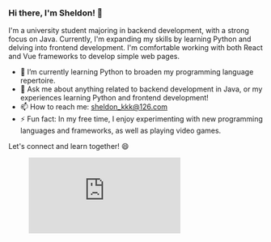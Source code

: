 ### Hi there, I'm Sheldon! 👋
I'm a university student majoring in backend development, with a strong focus on Java. Currently, I'm expanding my skills by learning Python and delving into frontend development. I'm comfortable working with both React and Vue frameworks to develop simple web pages.

- 🌱 I’m currently learning Python to broaden my programming language repertoire.
- 💬 Ask me about anything related to backend development in Java, or my experiences learning Python and frontend development!
- 📫 How to reach me: sheldon_kkk@126.com
- ⚡ Fun fact: In my free time, I enjoy experimenting with new programming languages and frameworks, as well as playing video games.

Let's connect and learn together! 😄

  <figure><embed src="https://wakatime.com/share/@018d64cd-0960-4dea-92b6-7b4179d8465b/00f96794-89ed-434a-b520-c54858d28b25.svg"></embed></figure>




